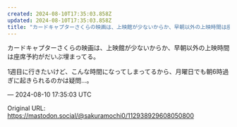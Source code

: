 ```yaml
---
created: 2024-08-10T17:35:03.858Z
updated: 2024-08-10T17:35:03.858Z
title: "カードキャプターさくらの映画は、上映館が少ないからか、早朝以外の上映時間は座席予[...]"
---
```


<p>カードキャプターさくらの映画は、上映館が少ないからか、早朝以外の上映時間は座席予約がだいぶ埋まってる。</p><p>1週目に行きたいけど、こんな時間になってしまってるから、月曜日でも朝6時過ぎに起きられるのかは疑問…。</p>

&mdash; 2024-08-10 17:35:03 UTC

Original URL: https://mastodon.social/@sakuramochi0/112938929608050800
